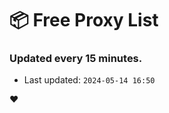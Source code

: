 # :package: Free Proxy List
### Updated every 15 minutes.

- Last updated: `2024-05-14 16:50`

:heart:
